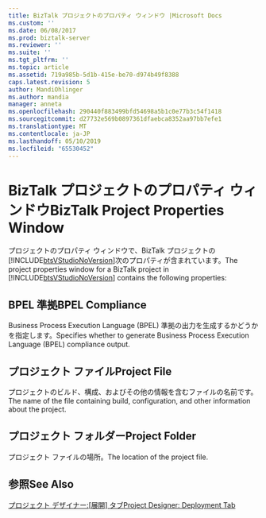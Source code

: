 ```yaml
---
title: BizTalk プロジェクトのプロパティ ウィンドウ |Microsoft Docs
ms.custom: ''
ms.date: 06/08/2017
ms.prod: biztalk-server
ms.reviewer: ''
ms.suite: ''
ms.tgt_pltfrm: ''
ms.topic: article
ms.assetid: 719a985b-5d1b-415e-be70-d974b49f8388
caps.latest.revision: 5
author: MandiOhlinger
ms.author: mandia
manager: anneta
ms.openlocfilehash: 290440f883499bfd54698a5b1c0e77b3c54f1418
ms.sourcegitcommit: d27732e569b0897361dfaebca8352aa97bb7efe1
ms.translationtype: MT
ms.contentlocale: ja-JP
ms.lasthandoff: 05/10/2019
ms.locfileid: "65530452"
---
```

# <a name="biztalk-project-properties-window"></a><span data-ttu-id="3fedc-102">BizTalk プロジェクトのプロパティ ウィンドウ</span><span class="sxs-lookup"><span data-stu-id="3fedc-102">BizTalk Project Properties Window</span></span>
<span data-ttu-id="3fedc-103">プロジェクトのプロパティ ウィンドウで、BizTalk プロジェクトの[!INCLUDE[btsVStudioNoVersion](../includes/btsvstudionoversion-md.md)]次のプロパティが含まれています。</span><span class="sxs-lookup"><span data-stu-id="3fedc-103">The project properties window for a BizTalk project in [!INCLUDE[btsVStudioNoVersion](../includes/btsvstudionoversion-md.md)] contains the following properties:</span></span>  
  
## <a name="bpel-compliance"></a><span data-ttu-id="3fedc-104">BPEL 準拠</span><span class="sxs-lookup"><span data-stu-id="3fedc-104">BPEL Compliance</span></span>  
 <span data-ttu-id="3fedc-105">Business Process Execution Language (BPEL) 準拠の出力を生成するかどうかを指定します。</span><span class="sxs-lookup"><span data-stu-id="3fedc-105">Specifies whether to generate Business Process Execution Language (BPEL) compliance output.</span></span>  
  
## <a name="project-file"></a><span data-ttu-id="3fedc-106">プロジェクト ファイル</span><span class="sxs-lookup"><span data-stu-id="3fedc-106">Project File</span></span>  
 <span data-ttu-id="3fedc-107">プロジェクトのビルド、構成、およびその他の情報を含むファイルの名前です。</span><span class="sxs-lookup"><span data-stu-id="3fedc-107">The name of the file containing build, configuration, and other information about the project.</span></span>  
  
## <a name="project-folder"></a><span data-ttu-id="3fedc-108">プロジェクト フォルダー</span><span class="sxs-lookup"><span data-stu-id="3fedc-108">Project Folder</span></span>  
 <span data-ttu-id="3fedc-109">プロジェクト ファイルの場所。</span><span class="sxs-lookup"><span data-stu-id="3fedc-109">The location of the project file.</span></span>  
  
## <a name="see-also"></a><span data-ttu-id="3fedc-110">参照</span><span class="sxs-lookup"><span data-stu-id="3fedc-110">See Also</span></span>  
 <span data-ttu-id="3fedc-111">[プロジェクト デザイナー:[展開] タブ](../core/project-designer-deployment-tab.md)</span><span class="sxs-lookup"><span data-stu-id="3fedc-111">[Project Designer: Deployment Tab](../core/project-designer-deployment-tab.md)</span></span>